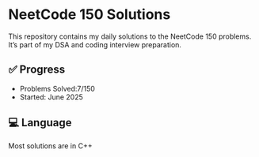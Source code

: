 # NeetCode 150 Solutions

This repository contains my daily solutions to the NeetCode 150 problems.  
It’s part of my DSA and coding interview preparation.

## ✅ Progress
- Problems Solved:7/150
- Started: June 2025

## 💻 Language
Most solutions are in C++
